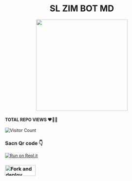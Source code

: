 # <div align="center"> SL ZIM BOT MD
<div align="center">
  <img src="https://i.ibb.co/P5vkLmq/SL-zim-BOT-logo-BY-DARK-MAKER.jpg" width="300" height="300">
</div align="center">
  
  
#### TOTAL REPO VIEWS ♥️🧑‍💻
![Visitor Count](https://profile-counter.glitch.me/DarkCreater2004/count.svg)
  

### Sacn Qr code 👇
[![Run on Repl.it](https://repl.it/badge/github/phaticusthiccy/WhatsAsenaDuplicated)](https://replit.com/@SilvernimaBotma/SL-ZIM-MD-SCANER?outputonly=1&lite=1#index.js)
  
### <a href="wa.me/94715166712"><img align="left" src="https://i.imgur.com/z2GC4F8.jpeg" alt="Fork and deploy" height="35" width="100" /></a>
<br>
  
